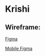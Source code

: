 # Krishi

## Wireframe: 
[Figma](https://www.figma.com/design/3jMe5zRfRykIeiabMpXs7X/Krishi%3A-Wireframe?node-id=0-1&t=Re4i2ktJvMsBgFQ4-1)

[Mobile Figma](https://www.figma.com/design/VP6IoZNYIzo6sI6rd7S2H1/Krishi%3A-Mob-High-Fid-Wireframe?node-id=0-1&t=CpSLoQG2XI1TqpeU-1)
